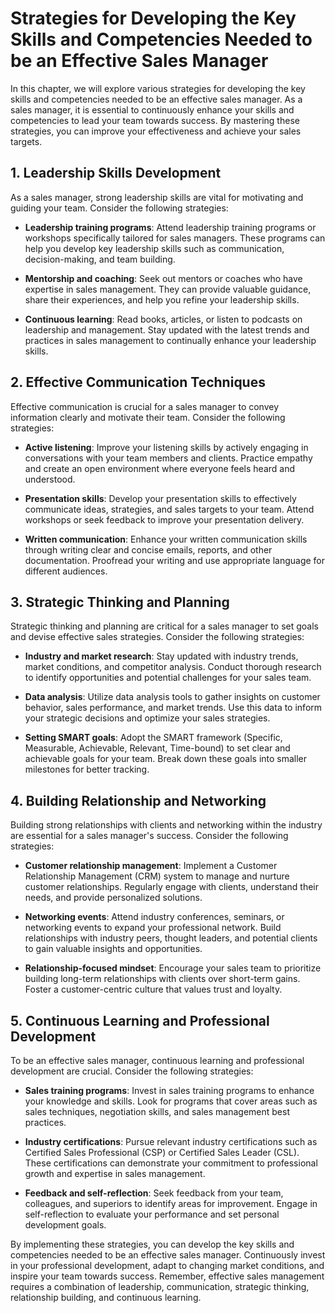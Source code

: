 # Strategies for Developing the Key Skills and Competencies Needed to be an Effective Sales Manager

In this chapter, we will explore various strategies for developing the key skills and competencies needed to be an effective sales manager. As a sales manager, it is essential to continuously enhance your skills and competencies to lead your team towards success. By mastering these strategies, you can improve your effectiveness and achieve your sales targets.

## 1\. Leadership Skills Development

As a sales manager, strong leadership skills are vital for motivating and guiding your team. Consider the following strategies:

- **Leadership training programs**: Attend leadership training programs or workshops specifically tailored for sales managers. These programs can help you develop key leadership skills such as communication, decision-making, and team building.
    
- **Mentorship and coaching**: Seek out mentors or coaches who have expertise in sales management. They can provide valuable guidance, share their experiences, and help you refine your leadership skills.
    
- **Continuous learning**: Read books, articles, or listen to podcasts on leadership and management. Stay updated with the latest trends and practices in sales management to continually enhance your leadership skills.
    

## 2\. Effective Communication Techniques

Effective communication is crucial for a sales manager to convey information clearly and motivate their team. Consider the following strategies:

- **Active listening**: Improve your listening skills by actively engaging in conversations with your team members and clients. Practice empathy and create an open environment where everyone feels heard and understood.
    
- **Presentation skills**: Develop your presentation skills to effectively communicate ideas, strategies, and sales targets to your team. Attend workshops or seek feedback to improve your presentation delivery.
    
- **Written communication**: Enhance your written communication skills through writing clear and concise emails, reports, and other documentation. Proofread your writing and use appropriate language for different audiences.
    

## 3\. Strategic Thinking and Planning

Strategic thinking and planning are critical for a sales manager to set goals and devise effective sales strategies. Consider the following strategies:

- **Industry and market research**: Stay updated with industry trends, market conditions, and competitor analysis. Conduct thorough research to identify opportunities and potential challenges for your sales team.
    
- **Data analysis**: Utilize data analysis tools to gather insights on customer behavior, sales performance, and market trends. Use this data to inform your strategic decisions and optimize your sales strategies.
    
- **Setting SMART goals**: Adopt the SMART framework (Specific, Measurable, Achievable, Relevant, Time-bound) to set clear and achievable goals for your team. Break down these goals into smaller milestones for better tracking.
    

## 4\. Building Relationship and Networking

Building strong relationships with clients and networking within the industry are essential for a sales manager's success. Consider the following strategies:

- **Customer relationship management**: Implement a Customer Relationship Management (CRM) system to manage and nurture customer relationships. Regularly engage with clients, understand their needs, and provide personalized solutions.
    
- **Networking events**: Attend industry conferences, seminars, or networking events to expand your professional network. Build relationships with industry peers, thought leaders, and potential clients to gain valuable insights and opportunities.
    
- **Relationship-focused mindset**: Encourage your sales team to prioritize building long-term relationships with clients over short-term gains. Foster a customer-centric culture that values trust and loyalty.
    

## 5\. Continuous Learning and Professional Development

To be an effective sales manager, continuous learning and professional development are crucial. Consider the following strategies:

- **Sales training programs**: Invest in sales training programs to enhance your knowledge and skills. Look for programs that cover areas such as sales techniques, negotiation skills, and sales management best practices.
    
- **Industry certifications**: Pursue relevant industry certifications such as Certified Sales Professional (CSP) or Certified Sales Leader (CSL). These certifications can demonstrate your commitment to professional growth and expertise in sales management.
    
- **Feedback and self-reflection**: Seek feedback from your team, colleagues, and superiors to identify areas for improvement. Engage in self-reflection to evaluate your performance and set personal development goals.
    

By implementing these strategies, you can develop the key skills and competencies needed to be an effective sales manager. Continuously invest in your professional development, adapt to changing market conditions, and inspire your team towards success. Remember, effective sales management requires a combination of leadership, communication, strategic thinking, relationship building, and continuous learning.
